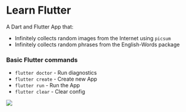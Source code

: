 # Learn Flutter

A Dart and Flutter App that:

- Infinitely collects random images from the Internet using `picsum`
- Infinitely collects random phrases from the English-Words package

### Basic Flutter commands
- `flutter doctor` - Run diagnostics
- `flutter create` - Create new App
- `flutter run` - Run the App
- `flutter clear` - Clear config

<img src="https://iviidev.info/downloads/first-app.png" />
